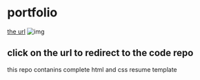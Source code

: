 # portfolio
[the url](https://github.com/sanjeev249-cry/portfolio)
![img](https://assets.roadmap.sh/guest/resume-template-zyl70.png)
## click on the url to redirect to the code repo
this repo contanins complete html and css resume template
